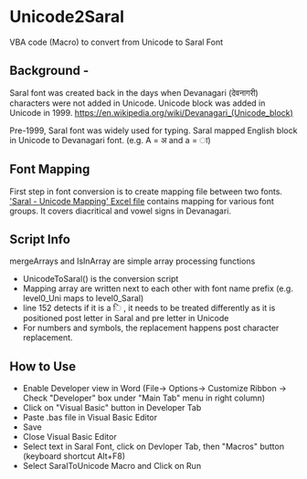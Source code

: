 # Unicode2Saral
VBA code (Macro) to convert from Unicode to Saral Font

## Background -
Saral font was created back in the days when Devanagari (देवनागरी) characters were not added in Unicode.
Unicode block was added in Unicode in 1999.
https://en.wikipedia.org/wiki/Devanagari_(Unicode_block)

Pre-1999, Saral font was widely used for typing. Saral mapped English block in Unicode to Devanagari font.
(e.g. A = अ and a = ा)

## Font Mapping
First step in font conversion is to create mapping file between two fonts.
['Saral - Unicode Mapping' Excel file](https://github.com/kaupage/Saral2Unicode/blob/master/Saral%20-%20Unicode%20Mapping.xlsx) contains mapping for various font groups.
It covers diacritical and vowel signs in Devanagari.

## Script Info
  mergeArrays and IsInArray are simple array processing functions
  
* UnicodeToSaral() is the conversion script
* Mapping array are written next to each other with font name prefix (e.g. level0_Uni maps to level0_Saral)
* line 152 detects if it is a ि , it needs to be treated differently as it is positioned post letter in Saral and pre letter in Unicode
* For numbers and symbols, the replacement happens post character replacement.

## How to Use
* Enable Developer view in Word (File-> Options-> Customize Ribbon -> Check "Developer" box under "Main Tab" menu in right column)
* Click on "Visual Basic" button in Developer Tab
* Paste .bas file in Visual Basic Editor
* Save
* Close Visual Basic Editor
* Select text in Saral Font, click on Devloper Tab, then "Macros" button (keyboard shortcut Alt+F8)
* Select SaralToUnicode Macro and Click on Run
